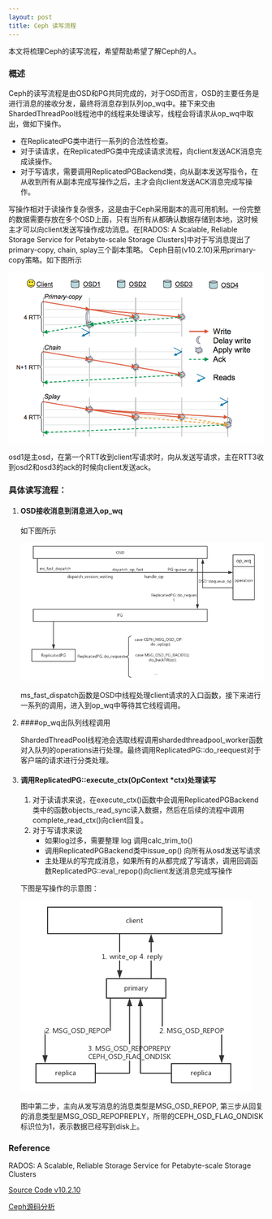 ```yaml
---
layout: post
title: Ceph 读写流程
---
```



本文将梳理Ceph的读写流程，希望帮助希望了解Ceph的人。

### 概述

Ceph的读写流程是由OSD和PG共同完成的，对于OSD而言，OSD的主要任务是进行消息的接收分发，最终将消息存到队列op_wq中。接下来交由ShardedThreadPool线程池中的线程来处理读写，线程会将请求从op_wq中取出，做如下操作。

+ 在ReplicatedPG类中进行一系列的合法性检查。
+ 对于读请求，在ReplicatedPG类中完成读请求流程，向client发送ACK消息完成读操作。
+ 对于写请求，需要调用ReplicatedPGBackend类，向从副本发送写指令，在从收到所有从副本完成写操作之后，主才会向client发送ACK消息完成写操作。

写操作相对于读操作复杂很多，这是由于Ceph采用副本的高可用机制。一份完整的数据需要存放在多个OSD上面，只有当所有从都确认数据存储到本地，这时候主才可以向client发送写操作成功消息。在[RADOS: A Scalable, Reliable Storage Service for Petabyte-scale Storage Clusters]中对于写消息提出了primary-copy,  chain, splay三个副本策略。 Ceph目前(v10.2.10)采用primary-copy策略。如下图所示

![](/public/images/2017-12-06/Replication_Strategies.png)

osd1是主osd，在第一个RTT收到client写请求时，向从发送写请求，主在RTT3收到osd2和osd3的ack的时候向client发送ack。



### 具体读写流程：



1. #### OSD接收消息到消息进入op_wq

   如下图所示

   ![](/public/images/2017-12-06/ceph_io_step1.png)

   ms_fast_dispatch函数是OSD中线程处理client请求的入口函数，接下来进行一系列的调用，进入到op_wq中等待其它线程调用。

2. ####op_wq出队列线程调用

   ShardedThreadPool线程池会选取线程调用shardedthreadpool_worker函数对入队列的operations进行处理。最终调用ReplicatedPG::do_reequest对于客户端的请求进行分类处理。

3. #### 调用ReplicatedPG::execute_ctx(OpContext *ctx)处理读写

   1. 对于读请求来说，在execute_ctx()函数中会调用ReplicatedPGBackend类中的函数objects_read_sync读入数据，然后在后续的流程中调用complete_read_ctx()向client回复。
   2. 对于写请求来说
      + 如果log过多，需要整理 log 调用calc_trim_to()
      + 调用ReplicatedPGBackend类中issue_op() 向所有从osd发送写请求
      + 主处理从的写完成消息，如果所有的从都完成了写请求，调用回调函数ReplicatedPG::eval_repop()向client发送消息完成写操作

   下图是写操作的示意图：

   ![](/public/images/2017-12-06/ceph_write.png)

   图中第二步，主向从发写消息的消息类型是MSG_OSD_REPOP, 第三步从回复的消息类型是MSG_OSD_REPOPREPLY，所带的CEPH_OSD_FLAG_ONDISK标识位为1，表示数据已经写到disk上。



### Reference

RADOS: A Scalable, Reliable Storage Service for Petabyte-scale Storage Clusters

[Source Code v10.2.10](https://github.com/ceph/ceph/tree/v10.2.10)

[Ceph源码分析](https://book.douban.com/subject/26914637/)



